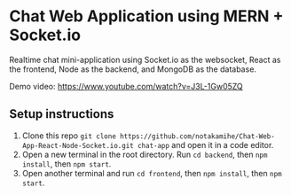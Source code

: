 # Chat Web Application using MERN + Socket.io
Realtime chat mini-application using Socket.io as the websocket, React as the frontend, Node as the backend, and MongoDB as the database.

Demo video: https://www.youtube.com/watch?v=J3L-1Gw05ZQ

## Setup instructions
1. Clone this repo ```git clone https://github.com/notakamihe/Chat-Web-App-React-Node-Socket.io.git chat-app``` and open it in a code editor.
2. Open a new terminal in the root directory. Run ```cd backend```, then ```npm install```, then ```npm start```.
3. Open another terminal and run ```cd frontend```, then ```npm install```, then ```npm start```.